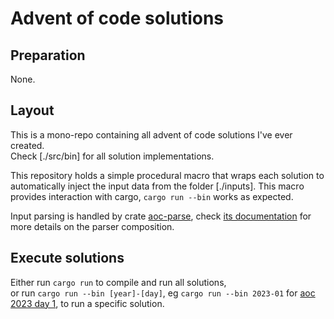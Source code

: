 # Advent of code solutions

## Preparation

None.

## Layout

This is a mono-repo containing all advent of code solutions I've ever created.  
Check [./src/bin] for all solution implementations.

This repository holds a simple procedural macro that wraps each solution to automatically inject the input data from the folder [./inputs]. This macro provides interaction with cargo, `cargo run --bin` works as expected.

Input parsing is handled by crate [aoc-parse](https://lib.rs/crates/aoc-parse), check [its documentation](https://docs.rs/aoc-parse/0.2.17/aoc_parse/index.html) for more details on the parser composition.

## Execute solutions

Either run `cargo run` to compile and run all solutions,  
or run `cargo run --bin [year]-[day]`, eg `cargo run --bin 2023-01` for [aoc 2023 day 1](https://adventofcode.com/2023/day/1), to run a specific solution.
